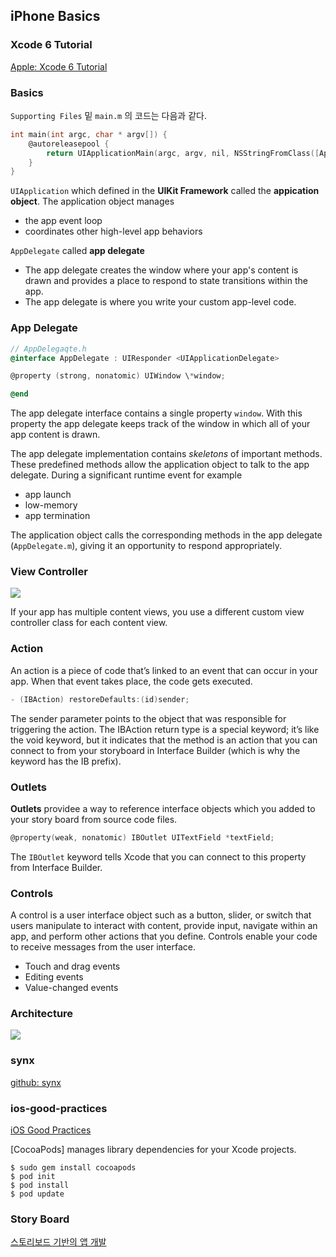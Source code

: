 ## iPhone Basics

### Xcode 6 Tutorial

[Apple: Xcode 6 Tutorial](https://developer.apple.com/library/ios/referencelibrary/GettingStarted/RoadMapiOS/FirstTutorial.html)

### Basics

`Supporting Files` 밑 `main.m` 의 코드는 다음과 같다.

```objective-c
int main(int argc, char * argv[]) {
    @autoreleasepool {
        return UIApplicationMain(argc, argv, nil, NSStringFromClass([AppDelegate class]));
    }
}
```

`UIApplication` which defined in the **UIKit Framework** called the **appication object**. The application object manages

- the app event loop
- coordinates other high-level app behaviors

`AppDelegate` called **app delegate**

- The app delegate creates the window where your app's content is drawn and provides a place to respond to state transitions within the app.
- The app delegate is where you write your custom app-level code.

### App Delegate

```objective-c
// AppDelegaqte.h
@interface AppDelegate : UIResponder <UIApplicationDelegate>

@property (strong, nonatomic) UIWindow \*window;

@end
```

The app delegate interface contains a single property `window`. With this property the app delegate keeps track of the window in which all of your app content is drawn.

The app delegate implementation contains *skeletons* of important methods. These predefined methods allow the application object to talk to the app delegate. During a significant runtime event for example

- app launch
- low-memory
- app termination

The application object calls the corresponding methods in the app delegate (`AppDelegate.m`), giving it an opportunity to respond appropriately.

### View Controller

![](https://developer.apple.com/library/ios/referencelibrary/GettingStarted/RoadMapiOS/Art/view_layer_objects_2x.png)

If your app has multiple content views, you use a different custom view controller class for each content view.

### Action

An action is a piece of code that’s linked to an event that can occur in your app. When that event takes place, the code gets executed.

```objective-c
- (IBAction) restoreDefaults:(id)sender;
```

The sender parameter points to the object that was responsible for triggering the action. The IBAction return type is a special keyword; it’s like the void keyword, but it indicates that the method is an action that you can connect to from your storyboard in Interface Builder (which is why the keyword has the IB prefix).

### Outlets

**Outlets** providee a way to reference interface objects which you added to your story board from source code files.

```objective-c
@property(weak, nonatomic) IBOutlet UITextField *textField;
```

The `IBOutlet` keyword tells Xcode that you can connect to this property from Interface Builder.

### Controls

A control is a user interface object such as a button, slider, or switch that users manipulate to interact with content, provide input, navigate within an app, and perform other actions that you define. Controls enable your code to receive messages from the user interface.

- Touch and drag events
- Editing events
- Value-changed events

### Architecture

![](http://image.slidesharecdn.com/introductiontomvciniphonedevelopment-130405065851-phpapp01/95/introduction-to-mvc-in-iphone-development-10-638.jpg?cb=1422600088)

### synx

[github: synx](https://github.com/venmo/synx)

### ios-good-practices

[iOS Good Practices](https://github.com/futurice/ios-good-practices)

[CocoaPods] manages library dependencies for your Xcode projects.

```
$ sudo gem install cocoapods
$ pod init
$ pod install
$ pod update
```

### Story Board

[스토리보드 기반의 앱 개발](http://www.econovation.co.kr/ecnvb/ios-%EA%B0%9C%EB%B0%9C%ED%8C%81-storyboard-%EA%B8%B0%EB%B0%98%EC%9D%98-%EC%95%B1-%EA%B0%9C%EB%B0%9C/)
